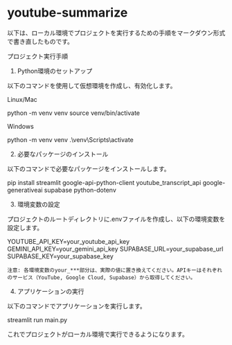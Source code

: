 # youtube-summarize

以下は、ローカル環境でプロジェクトを実行するための手順をマークダウン形式で書き直したものです。

プロジェクト実行手順

1. Python環境のセットアップ

以下のコマンドを使用して仮想環境を作成し、有効化します。

Linux/Mac

python -m venv venv
source venv/bin/activate

Windows

python -m venv venv
.\venv\Scripts\activate

2. 必要なパッケージのインストール

以下のコマンドで必要なパッケージをインストールします。

pip install streamlit google-api-python-client youtube_transcript_api google-generativeai supabase python-dotenv

3. 環境変数の設定

プロジェクトのルートディレクトリに.envファイルを作成し、以下の環境変数を設定します。

YOUTUBE_API_KEY=your_youtube_api_key
GEMINI_API_KEY=your_gemini_api_key
SUPABASE_URL=your_supabase_url
SUPABASE_KEY=your_supabase_key

	注意: 各環境変数のyour_***部分は、実際の値に置き換えてください。APIキーはそれぞれのサービス（YouTube, Google Cloud, Supabase）から取得してください。

4. アプリケーションの実行

以下のコマンドでアプリケーションを実行します。

streamlit run main.py

これでプロジェクトがローカル環境で実行できるようになります。
